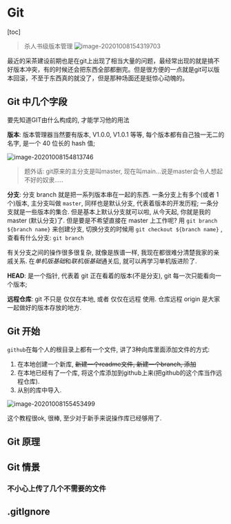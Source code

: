 # Git

[toc]

> 杀人书级版本管理
> ![image-20201008154319703](image/image-20201008154319703.png)

最近的采茶建设前期也是在git上出现了相当大量的问题，最经常出现的就是搞不好版本冲突，有的时候还会把东西全部都删完。但是很方便的一点就是git可以版本回滚，不至于东西真的就没了，但是那种场面还是挺惊心动魄的。

## Git 中几个字段

要先知道GIT由什么构成的, 才能学习他的用法

**版本**: 版本管理器当然要有版本, V1.0.0, V1.0.1 等等, 每个版本都有自己独一无二的名字, 是一个 40 位长的 hash 值;

![image-20201008154813746](image/image-20201008154813746.png)

> 题外话: git原来的主分支是叫master, 现在叫main...说是master会令人想起不好的奴隶.....

**分支**: 分支 branch 就是把一系列版本串在一起的东西. 一条分支上有多个(或者 1 个)版本, 主分支叫做 `master`, 同样也是默认分支, 代表着版本的开发历程; 一条分支就是一些版本的集合. 但是基本上默认分支就可以啦, 从今天起, 你就是我的 master (默认分支)了. 但是要是不希望直接在 master 上工作呢? 用 `git branch ${branch name}` 来创建分支, 切换分支的时候用 `git checkout ${branch name}` , 查看有什么分支: `git branch`

有关分支之间的操作很多很复杂, 就像是族谱一样, 我现在都很难分清楚我家的亲戚关系. 在*单机版基础*和*联机版基础*通关后, 就可以再学习单机版进阶了.

**HEAD**: 是一个指针, 代表着 git 正在看着的版本(不是分支), git 每一次只能看向一个版本;

**远程仓库**: git 不只是 仅仅在本地, 或者 仅仅在远程 使用. 仓库远程 origin 是大家一起做好的版本存放的地方.



## Git 开始

`github`在每个人的根目录上都有一个文件, 讲了3种向库里面添加文件的方式:

1. 在本地创建一个新库, ~~新建一个readme文件, 新建一个branch, 添加~~
2. 在本地已经有了一个库, 将这个库添加到github上来(把github的这个库当作远程仓库).
3. 从别的库中导入.

![image-20201008155453499](image/image-20201008155453499.png)

这个教程很ok, 很棒, 至少对于新手来说操作库已经够用了.

## Git 原理

## Git 情景

### 不小心上传了几个不需要的文件

## .gitIgnore

